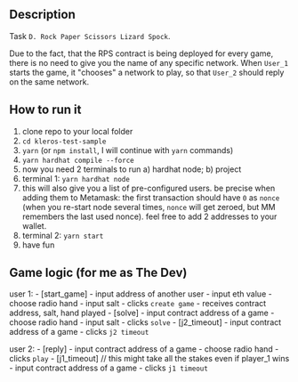 ## Description

Task `D. Rock Paper Scissors Lizard Spock`.

Due to the fact, that the RPS contract is being deployed for every game, there is no need to give you the name of any specific network. When `User_1` starts the game, it "chooses" a network to play, so that `User_2` should reply on the same network.

## How to run it

1. clone repo to your local folder
2. `cd kleros-test-sample`
3. `yarn` (or `npm install`, I will continue with `yarn` commands)
4. `yarn hardhat compile --force`
5. now you need 2 terminals to run a) hardhat node; b) project
6. terminal 1: `yarn hardhat node`
7. this will also give you a list of pre-configured users. be precise when adding them to Metamask: the first transaction should have `0` as `nonce` (when you re-start node several times, `nonce` will get zeroed, but MM remembers the last used nonce). feel free to add 2 addresses to your wallet.
7. terminal 2: `yarn start`
8. have fun

## Game logic (for me as The Dev)

user 1:
    - [start_game]
        - input address of another user
        - input eth value
        - choose radio hand
        - input salt
        - clicks `create game`
            - receives contract address, salt, hand played
    - [solve]
        - input contract address of a game
        - choose radio hand
        - input salt
        - clicks `solve`
    - [j2_timeout]
        - input contract address of a game
        - clicks `j2 timeout`

user 2:
    - [reply]
        - input contract address of a game
        - choose radio hand
        - clicks `play`
    - [j1_timeout]                              // this might take all the stakes even if player_1 wins
        - input contract address of a game
        - clicks `j1 timeout`